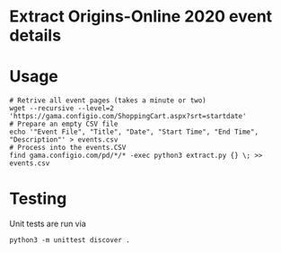 # Extract Origins-Online 2020 event details

# Usage
```
# Retrive all event pages (takes a minute or two)
wget --recursive --level=2 'https://gama.configio.com/ShoppingCart.aspx?srt=startdate'
# Prepare an empty CSV file
echo '"Event File", "Title", "Date", "Start Time", "End Time", "Description"' > events.csv
# Process into the events.CSV
find gama.configio.com/pd/*/* -exec python3 extract.py {} \; >> events.csv
```

# Testing
Unit tests are run via
```
python3 -m unittest discover .
```
